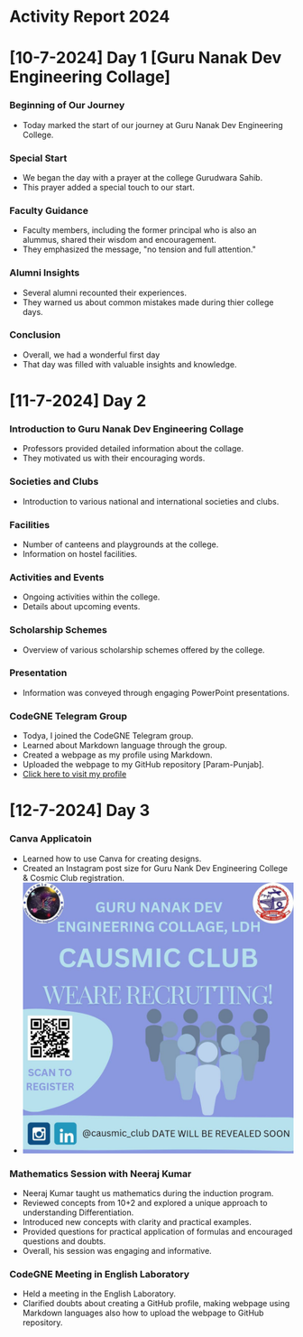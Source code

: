 # Activity Report 2024

# [10-7-2024] Day 1 [Guru Nanak Dev Engineering Collage]

### Beginning of Our Journey

- Today marked the start of our journey at Guru Nanak Dev Engineering College.

### Special Start

- We began the day with a prayer at the college Gurudwara Sahib.
- This prayer added a special touch to our start.

### Faculty Guidance 

- Faculty members, including the former principal who is also an alummus, shared their wisdom and encouragement.
- They emphasized the message, "no tension and full attention."

### Alumni Insights

- Several alumni recounted their experiences.
- They warned us about common mistakes made during thier college days.

### Conclusion

- Overall, we had a wonderful first day
- That day was filled with valuable insights and knowledge.

# [11-7-2024] Day 2

### Introduction to Guru Nanak Dev Engineering Collage

- Professors provided detailed information about the collage.
- They motivated us with their encouraging words.

### Societies and Clubs

- Introduction to various national and international societies and clubs.

### Facilities

- Number of canteens and playgrounds at the college.
- Information on hostel facilities.

### Activities and Events

- Ongoing activities within the college.
- Details about upcoming events.

### Scholarship Schemes

- Overview of various scholarship schemes offered by the college.

### Presentation

- Information was conveyed through engaging PowerPoint presentations.

### CodeGNE Telegram Group

- Todya, I joined the CodeGNE Telegram group.
- Learned about Markdown language through the group.
- Created a webpage as my profile using Markdown.
- Uploaded the webpage to my GitHub repository [Param-Punjab].
- [Click here to visit my profile](https://param-punjab.github.io)

# [12-7-2024] Day 3

### Canva Applicatoin

- Learned how to use Canva for creating designs.
- Created an Instagram post size for Guru Nank Dev Engineering College & Cosmic Club registration.
- ![The Project](/Image/canva_project.jpg)

### Mathematics Session with Neeraj Kumar

- Neeraj Kumar taught us mathematics during the induction program.
- Reviewed concepts from 10+2 and explored a unique approach to understanding Differentiation.
- Introduced new concepts with clarity and practical examples.
- Provided questions for practical application of formulas and encouraged questions and doubts.
- Overall, his session was engaging and informative.

### CodeGNE Meeting in English Laboratory

- Held a meeting in the English Laboratory.
- Clarified doubts about creating a GitHub profile, making webpage using Markdown languages also how to upload the webpage to GitHub repository.
